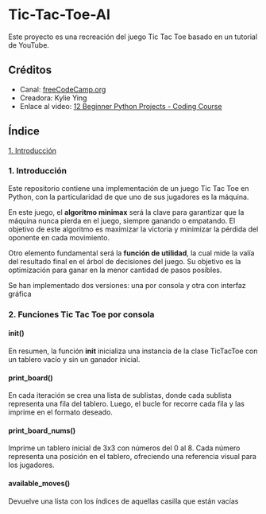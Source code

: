 # Tic-Tac-Toe-AI

Este proyecto es una recreación del juego Tic Tac Toe basado en un tutorial de YouTube. 

## Créditos
  - Canal: [freeCodeCamp.org](enlace_al_video)
  - Creadora: Kylie Ying
  - Enlace al video: [12 Beginner Python Projects - Coding Course](https://www.youtube.com/watch?v=8ext9G7xspg&t=14s)

## Índice 
[1. Introducción](#1-introducción)

### 1. Introducción
Este repositorio contiene una implementación de un juego Tic Tac Toe en Python, con la particularidad de que uno de sus jugadores es la máquina.

En este juego, el __algoritmo minimax__ será la clave para garantizar que la máquina nunca pierda en el juego, siempre ganando o empatando. El objetivo de este algoritmo es maximizar la victoria y minimizar la pérdida del oponente en cada movimiento.

Otro elemento fundamental será la __función de utilidad__, la cual mide la valía del resultado final en el árbol de decisiones del juego. Su objetivo es la optimización para ganar en la menor cantidad de pasos posibles. 

Se han implementado dos versiones: una por consola y otra con interfaz gráfica

### 2. Funciones Tic Tac Toe por consola

#### __init__()
En resumen, la función __init__ inicializa una instancia de la clase TicTacToe con un tablero vacío y sin un ganador inicial. 

#### print_board()
En cada iteración se crea una lista de sublistas, donde cada sublista representa una fila del tablero. Luego, el bucle for recorre cada fila y las imprime en el formato deseado.

#### print_board_nums()
Imprime un tablero inicial de 3x3 con números del 0 al 8.
Cada número representa una posición en el tablero, ofreciendo una referencia visual para los jugadores.

#### available_moves()
Devuelve una lista con los índices de aquellas casilla que están vacías




